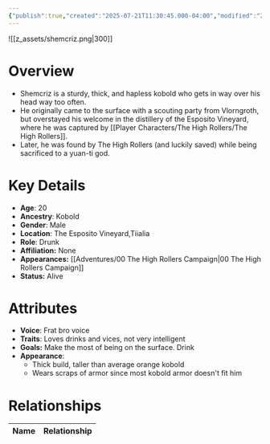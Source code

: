 ```yaml
---
{"publish":true,"created":"2025-07-21T11:30:45.000-04:00","modified":"2025-10-22T08:56:30.833-04:00","published":"2025-10-22T08:56:30.833-04:00","cssclasses":"","Age":"20","Ancestry":"Kobold","Gender":"Male","Location":["The Esposito Vineyard","Tiialia"],"Role":["Drunk"],"Affiliation":["None"],"Appearances":["[[00 The High Rollers Campaign]]"],"Status":"Alive","Authors":["Jordan"]}
---
```


![[z_assets/shemcriz.png|300]]

# Overview
- Shemcriz is a sturdy, thick, and hapless kobold who gets in way over his head way too often.
- He originally came to the surface with a scouting party from Vlorngroth, but overstayed his welcome in the distillery of the Esposito Vineyard, where he was captured by [[Player Characters/The High Rollers/The High Rollers]].
- Later, he was found by The High Rollers (and luckily saved) while being sacrificed to a yuan-ti god.

# Key Details
- **Age**: 20
- **Ancestry**: Kobold
- **Gender**: Male
- **Location**: The Esposito Vineyard,Tiialia
- **Role**: Drunk
- **Affiliation:** None
- **Appearances:** [[Adventures/00 The High Rollers Campaign\|00 The High Rollers Campaign]]
- **Status:** Alive

# Attributes
- **Voice**: Frat bro voice
- **Traits**: Loves drinks and vices, not very intelligent
- **Goals:** Make the most of being on the surface. Drink
- **Appearance**: 
	- Thick build, taller than average orange kobold
	- Wears scraps of armor since most kobold armor doesn't fit him

# Relationships

| Name  | Relationship |
| ----- | ------------ |
